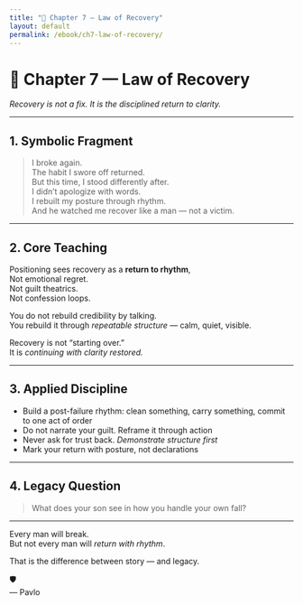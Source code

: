 ```yaml
---
title: "📖 Chapter 7 — Law of Recovery"
layout: default
permalink: /ebook/ch7-law-of-recovery/
---
```


# 📖 Chapter 7 — Law of Recovery  
_Recovery is not a fix. It is the disciplined return to clarity._

---

## 1. Symbolic Fragment

> I broke again.  
> The habit I swore off returned.  
> But this time, I stood differently after.  
> I didn’t apologize with words.  
> I rebuilt my posture through rhythm.  
> And he watched me recover like a man — not a victim.

---

## 2. Core Teaching

Positioning sees recovery as a **return to rhythm**,  
Not emotional regret.  
Not guilt theatrics.  
Not confession loops.

You do not rebuild credibility by talking.  
You rebuild it through *repeatable structure* — calm, quiet, visible.

Recovery is not “starting over.”  
It is *continuing with clarity restored.*

---

## 3. Applied Discipline

- Build a post-failure rhythm: clean something, carry something, commit to one act of order  
- Do not narrate your guilt. Reframe it through action  
- Never ask for trust back. *Demonstrate structure first*  
- Mark your return with posture, not declarations

---

## 4. Legacy Question

> What does your son see in how you handle your own fall?

---

Every man will break.  
But not every man will *return with rhythm*.

That is the difference between story — and legacy.

🛡️  
— Pavlo
